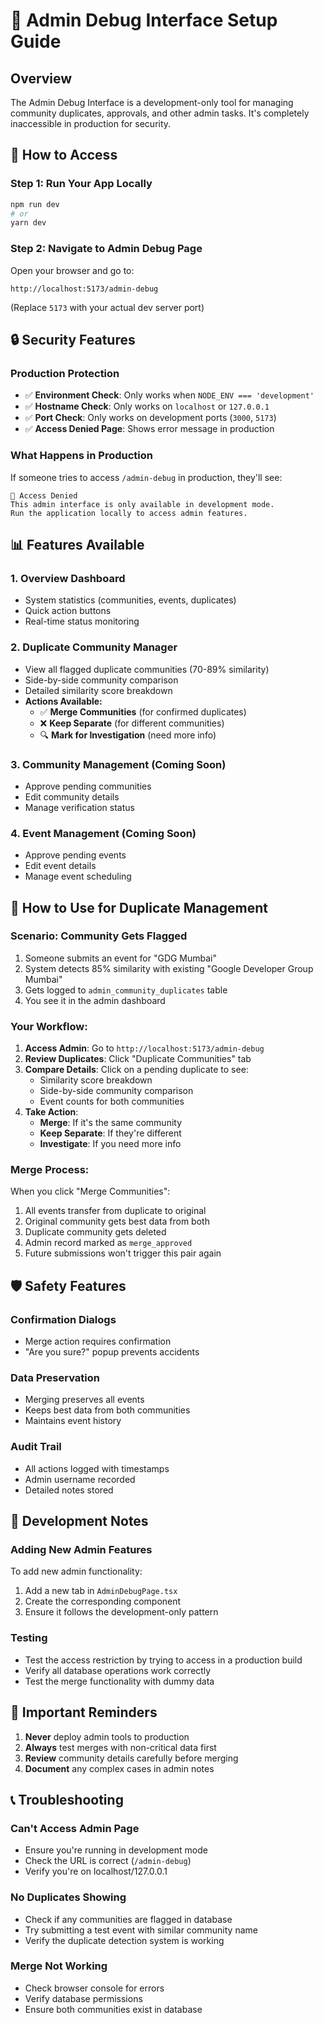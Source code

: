 # 🔧 Admin Debug Interface Setup Guide

## Overview
The Admin Debug Interface is a development-only tool for managing community duplicates, approvals, and other admin tasks. It's completely inaccessible in production for security.

## 🚀 How to Access

### **Step 1: Run Your App Locally**
```bash
npm run dev
# or
yarn dev
```

### **Step 2: Navigate to Admin Debug Page**
Open your browser and go to:
```
http://localhost:5173/admin-debug
```
(Replace `5173` with your actual dev server port)

## 🔒 Security Features

### **Production Protection**
- ✅ **Environment Check**: Only works when `NODE_ENV === 'development'`
- ✅ **Hostname Check**: Only works on `localhost` or `127.0.0.1`
- ✅ **Port Check**: Only works on development ports (`3000`, `5173`)
- ✅ **Access Denied Page**: Shows error message in production

### **What Happens in Production**
If someone tries to access `/admin-debug` in production, they'll see:
```
🚫 Access Denied
This admin interface is only available in development mode.
Run the application locally to access admin features.
```

## 📊 Features Available

### **1. Overview Dashboard**
- System statistics (communities, events, duplicates)
- Quick action buttons
- Real-time status monitoring

### **2. Duplicate Community Manager**
- View all flagged duplicate communities (70-89% similarity)
- Side-by-side community comparison
- Detailed similarity score breakdown
- **Actions Available:**
  - ✅ **Merge Communities** (for confirmed duplicates)
  - ❌ **Keep Separate** (for different communities)
  - 🔍 **Mark for Investigation** (need more info)

### **3. Community Management** (Coming Soon)
- Approve pending communities
- Edit community details
- Manage verification status

### **4. Event Management** (Coming Soon)
- Approve pending events
- Edit event details
- Manage event scheduling

## 🎯 How to Use for Duplicate Management

### **Scenario: Community Gets Flagged**
1. Someone submits an event for "GDG Mumbai"
2. System detects 85% similarity with existing "Google Developer Group Mumbai"
3. Gets logged to `admin_community_duplicates` table
4. You see it in the admin dashboard

### **Your Workflow:**
1. **Access Admin**: Go to `http://localhost:5173/admin-debug`
2. **Review Duplicates**: Click "Duplicate Communities" tab
3. **Compare Details**: Click on a pending duplicate to see:
   - Similarity score breakdown
   - Side-by-side community comparison
   - Event counts for both communities
4. **Take Action**:
   - **Merge**: If it's the same community
   - **Keep Separate**: If they're different
   - **Investigate**: If you need more info

### **Merge Process:**
When you click "Merge Communities":
1. All events transfer from duplicate to original
2. Original community gets best data from both
3. Duplicate community gets deleted
4. Admin record marked as `merge_approved`
5. Future submissions won't trigger this pair again

## 🛡️ Safety Features

### **Confirmation Dialogs**
- Merge action requires confirmation
- "Are you sure?" popup prevents accidents

### **Data Preservation**
- Merging preserves all events
- Keeps best data from both communities
- Maintains event history

### **Audit Trail**
- All actions logged with timestamps
- Admin username recorded
- Detailed notes stored

## 🔧 Development Notes

### **Adding New Admin Features**
To add new admin functionality:
1. Add a new tab in `AdminDebugPage.tsx`
2. Create the corresponding component
3. Ensure it follows the development-only pattern

### **Testing**
- Test the access restriction by trying to access in a production build
- Verify all database operations work correctly
- Test the merge functionality with dummy data

## 🚨 Important Reminders

1. **Never** deploy admin tools to production
2. **Always** test merges with non-critical data first
3. **Review** community details carefully before merging
4. **Document** any complex cases in admin notes

## 📞 Troubleshooting

### **Can't Access Admin Page**
- Ensure you're running in development mode
- Check the URL is correct (`/admin-debug`)
- Verify you're on localhost/127.0.0.1

### **No Duplicates Showing**
- Check if any communities are flagged in database
- Try submitting a test event with similar community name
- Verify the duplicate detection system is working

### **Merge Not Working**
- Check browser console for errors
- Verify database permissions
- Ensure both communities exist in database 